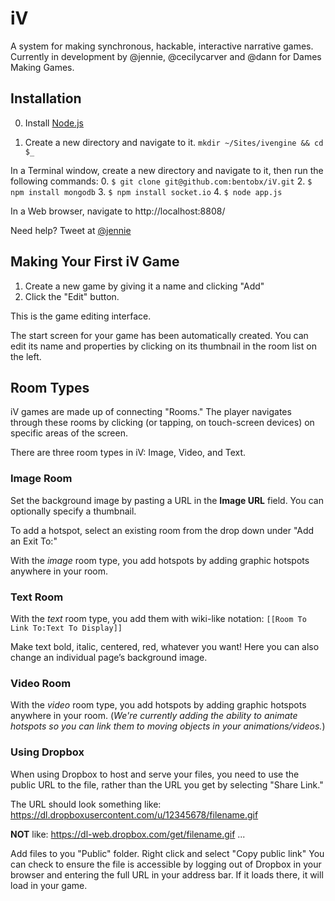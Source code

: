 # iV

A system for making synchronous, hackable, interactive narrative games. Currently in development by @jennie, @cecilycarver and @dann for Dames Making Games.

## Installation

0. Install [Node.js](http://nodejs.org)

1. Create a new directory and navigate to it. `mkdir ~/Sites/ivengine && cd $_`

In a Terminal window, create a new directory and navigate to it, then run the following commands:
0. `$ git clone git@github.com:bentobx/iV.git`
2. `$ npm install mongodb`
3. `$ npm install socket.io`
4. `$ node app.js`


In a Web browser, navigate to http://localhost:8808/

Need help? Tweet at [@jennie](http://twitter.com/jennie)

## Making Your First iV Game

1. Create a new game by giving it a name and clicking "Add"
2. Click the "Edit" button.

This is the game editing interface.

The start screen for your game has been automatically created. You can edit its name and properties by clicking on its thumbnail in the room list on the left.

## Room Types

iV games are made up of connecting "Rooms." The player navigates through these rooms by clicking (or tapping, on touch-screen devices) on specific areas of the screen.

There are three room types in iV: Image, Video, and Text.

### Image Room

Set the background image by pasting a URL in the **Image URL** field. You can optionally specify a thumbnail.

To add a hotspot, select an existing room from the drop down under "Add an Exit To:"

With the *image* room type, you add hotspots by adding graphic hotspots anywhere in your room.

### Text Room 

With the *text* room type, you add them with wiki-like notation: `[[Room To Link To:Text To Display]]`

Make text bold, italic, centered, red, whatever you want! Here you can also change an individual page’s background image.

### Video Room

With the *video* room type, you add hotspots by adding graphic hotspots anywhere in your room. (*We're currently adding the ability to animate hotspots so you can link them to moving objects in your animations/videos.*)

### Using Dropbox

When using Dropbox to host and serve your files, you need to use the public URL to the file, rather than the URL you get by selecting "Share Link."

The URL should look something like:
https://dl.dropboxusercontent.com/u/12345678/filename.gif

**NOT** like:
https://dl-web.dropbox.com/get/filename.gif ...

Add files to you "Public" folder. Right click and select "Copy public link" You can check to ensure the file is accessible by logging out of Dropbox in your browser and entering the full URL in your address bar. If it loads there, it will load in your game.
